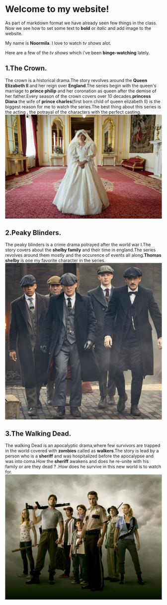 # Welcome to my website!

As part of markdown format we have already seen few things in the class. Now we see how to set some text to **bold** or _italic_ and add image to the website.

My name is **Noormila**. I love to watch _tv shows_ alot.

Here are a few of the _tv shows_ which i've been **binge-watching** lately.
## 1.The Crown.
The crown is a historical drama.The story revolves around the **Queen Elizabeth II** and her reign over **England**.The series begin with the queen's marriage to **prince philip** and her coronation as queen after the demise of her father.Every season of the crown covers over 10 decades.**princess Diana** the wife of **prince charles**(first born child of queen elizabeth II) is the biggest reason for me to watch the series.The best thing about this series is the acting , the potrayal of the characters with the perfect casting.
![image1](crown.jpg)
## 2.Peaky Blinders.
The peaky blinders is a crime drama potrayed after the world war I.The story covers about the **shelby family** and their time in england.The series revolves around them mostly and the occurence of events all along.**Thomas shelby** is one my favorite character in the series.
![image2](peakyblinders.jpg)
## 3.The Walking Dead.
The walking Dead is an apocalyptic drama,where few survivors are trapped in the world covered with **zombies** called as **walkers**.The story is lead by a person who is a **sheriff** and was hospitalized before the apocalypse and was into coma.How the **sheriff** awakens and does he re-unite with his family or are they dead ? .How does he survive in this new world is to watch for. 
![image3](walkingdead.jpg)

